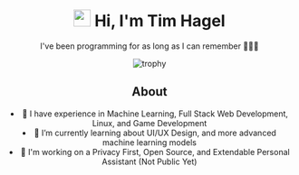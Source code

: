 <div align="center">
  <h1> <img src="https://media.giphy.com/media/hvRJCLFzcasrR4ia7z/giphy.gif" width="30px"> Hi, I'm Tim Hagel </br> 
  </h1>
  
  <p align="center">I've been programming for as long as I can remember 👨🏻‍💻</p>
</div>

<p align="center">
  <img src="https://github-profile-trophy.vercel.app/?username=timhagel&theme=chalk&column=-1&no-frame=true&rank=-?,-C" alt="trophy">
</p>

<div align="center"><h2>About</h1></div>

<div align="center">
    <li>👀 I have experience in Machine Learning, Full Stack Web Development, Linux, and Game Development</li>
    <li>🌱 I’m currently learning about UI/UX Design, and more advanced machine learning models</li>
    <li>🔨 I'm working on a Privacy First, Open Source, and Extendable Personal Assistant (Not Public Yet)</li>
</div>
